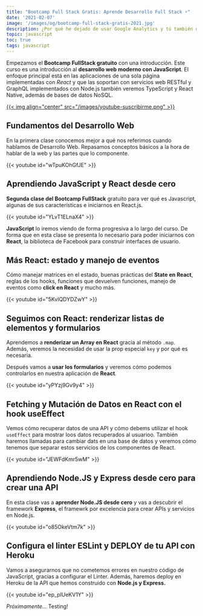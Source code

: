 ```yaml
---
title: "Bootcamp Full Stack Gratis: Aprende Desarrollo Full Stack ⚡"
date: '2021-02-07'
image: '/images/og/bootcamp-full-stack-gratis-2021.jpg'
description: ¿Por qué he dejado de usar Google Analytics y tú también deberías? Además, te doy algunas alternativas que puedes utilizar en su lugar
topic: javascript
toc: true
tags: javascript
---
```


Empezamos el **Bootcamp FullStack gratuito** con una introducción. Este curso es una introducción al **desarrollo web moderno con JavaScript**. El enfoque principal está en las aplicaciones de una sola página implementadas con *React* y que las soportan con servicios web RESTful y GraphQL implementados con Node.js también veremos TypeScript y React Native, además de bases de datos NoSQL.

<a href='https://midu.tube' target='_blank'>
{{< img align="center" src="/images/youtube-suscribirme.png" >}}
</a>

## Fundamentos del Desarrollo Web

En la primera clase conocemos mejor a qué nos referimos cuando hablamos de Desarrollo Web. Repasamos conceptos básicos a la hora de hablar de la web y las partes que lo componente.

{{< youtube id="wTpuKOhGfJE" >}}

## Aprendiendo JavaScript y React desde cero

**Segunda clase del Bootcamp FullStack** gratuito para ver qué es Javascript, algunas de sus características e iniciarnos en React.js.

{{< youtube id="YLvT1ELnaX4" >}}

**JavaScript** lo iremos viendo de forma progresiva a lo largo del curso. De forma que en esta clase se presenta lo necesario para poder iniciarnos con **React**, la biblioteca de Facebook para construir interfaces de usuario.

## Más React: estado y manejo de eventos

Cómo manejar matrices en el estado, buenas prácticas del **State en React**, reglas de los hooks, funciones que devuelven funciones, manejo de eventos como **click en React** y mucho más.

{{< youtube id="5KvlQDYDZwY" >}}

## Seguimos con React: renderizar listas de elementos y formularios

Aprendemos a **renderizar un Array en React** gracia al método `.map`. Además, veremos la necesidad de usar la prop especial `key` y por qué es necesaria.

Después vamos a **usar los formularios** y veremos cómo podemos controlarlos en nuestra aplicación de **React**.

{{< youtube id="yPYzj9Gv9y4" >}}

## Fetching y Mutación de Datos en React con el hook useEffect

Vemos cómo recuperar datos de una API y cómo debems utilizar el hook `useEffect` para mostrar loos datos recuperados al usuarioo. También haremos llamadas para cambiar dats en una base de datos y veremos cómo tenemos que separar estos servicios de los componentes de React.

{{< youtube id="JEWFdKmr5wM" >}}

## Aprendiendo Node.JS y Express desde cero para crear una API

En esta clase vas a **aprender Node.JS desde cero** y vas a descubrir el framework **Express**, el framewrk por excelencia para crear APIs y servicios en Node.js.

{{< youtube id="o85OkeVtm7k" >}}

## Configura el linter ESLint y DEPLOY de tu API con Heroku

Vamos a asegurarnos que no cometemos errores en nuestro código de JavaScript, gracias a configurar el Linter. Además, haremos deploy en Heroku de la API que hemos construido con **Node.js y Express.**

{{< youtube id="ep_plUeKV1Y" >}}

_Próximamente..._ Testing!